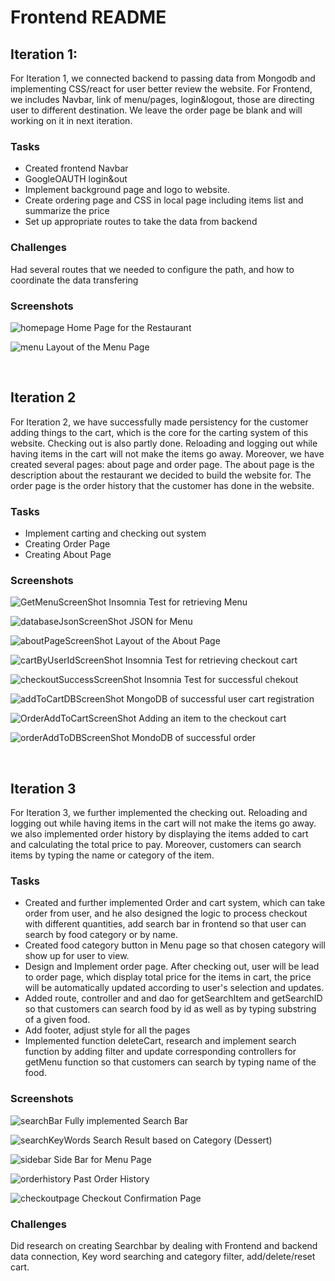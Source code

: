 # Frontend README

## Iteration 1:

For Iteration 1, we connected backend to passing data from Mongodb and implementing CSS/react for user better review the website. For Frontend, we includes Navbar, link of menu/pages, login&logout, those are directing user to different destination. We leave the order page be blank and will working on it in next iteration. 

### Tasks

- Created frontend Navbar
- GoogleOAUTH login&out
- Implement background page and logo to website.
- Create ordering page and CSS in local page including items list and summarize the price
- Set up appropriate routes to take the data from backend


### Challenges
Had several routes that we needed to configure the path, and how to coordinate the data transfering

### Screenshots
![homepage](/media/homepage.png)
Home Page for the Restaurant

![menu](/media/menudemo.png)
Layout of the Menu Page

<br/>

## Iteration 2

For Iteration 2, we have successfully made persistency for the customer adding things to the cart, which is the core for the carting system of this website. Checking out is also partly done. Reloading and logging out while having items in the cart will not make the items go away. Moreover, we have created several pages: about page and order page. The about page is the description about the restaurant we decided to build the website for. The order page is the order history that the customer has done in the website. 

### Tasks

- Implement carting and checking out system
- Creating Order Page
- Creating About Page

### Screenshots
![GetMenuScreenShot](/media/getMenuScreenShot.png)
Insomnia Test for retrieving Menu

![databaseJsonScreenShot](/media/databaseJsonScreenShot.png)
JSON for Menu

![aboutPageScreenShot](/media/aboutPageScreenShot.png)
Layout of the About Page

![cartByUserIdScreenShot](/media/cartByUserIdScreenShot.png)
Insomnia Test for retrieving checkout cart

![checkoutSuccessScreenShot](/media/checkoutSuccessScreenShot.png)
Insomnia Test for successful chekout

![addToCartDBScreenShot](/media/addToCartDBScreenShot.png)
MongoDB of successful user cart registration

![OrderAddToCartScreenShot](/media/OrderAddToCartScreenShot.png)
Adding an item to the checkout cart

![orderAddToDBScreenShot](/media/orderAddToDBScreenShot.png)
MondoDB of successful order

<br/>

## Iteration 3

For Iteration 3, we further implemented the checking out. Reloading and logging out while having items in the cart will not make the items go away. we also implemented order history by displaying the items added to cart and calculating the total price to pay. Moreover, customers can search items by typing the name or category of the item.

### Tasks
- Created and further implemented Order and cart system, which can take order from user, and he also designed the logic to process checkout with different quantities, add search bar in frontend so that user can search by food category or by name. 
- Created food category button in Menu page so that chosen category will show up for user to view.
- Design and Implement order page. After checking out, user will be lead to order page, which display total price for the items in cart, the price will be automatically updated according to user's selection and updates.
- Added route, controller and and dao for getSearchItem and getSearchID so that customers can search food by id as well as by typing substring of a given food. 
- Add footer, adjust style for all the pages
- Implemented function deleteCart, research and implement search function by adding filter and update corresponding controllers for getMenu function so that customers can search by typing name of the food.

### Screenshots
![searchBar](/media/searchBar.png)
Fully implemented Search Bar

![searchKeyWords](/media/searchKeyWords.png)
Search Result based on Category (Dessert)

![sidebar](/media/sidebar.png)
Side Bar for Menu Page

![orderhistory](/media/orderhistory.png)
Past Order History

![checkoutpage](/media/checkoutpage.png)
Checkout Confirmation Page

### Challenges
Did research on creating Searchbar by dealing with Frontend and backend data connection, Key word searching and category filter, add/delete/reset cart. 

